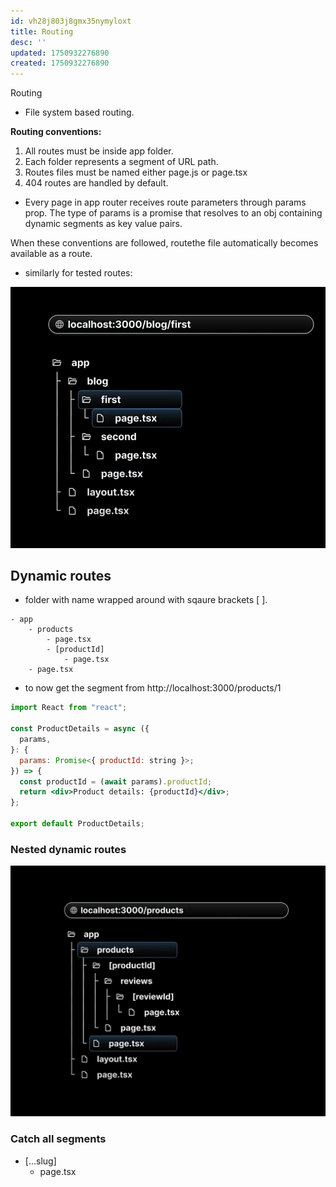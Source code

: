 ```yaml
---
id: vh28j803j8gmx35nymyloxt
title: Routing
desc: ''
updated: 1750932276890
created: 1750932276890
---
```

Routing

- File system based routing.

**Routing conventions:**

1. All routes must be inside app folder.
1. Each folder represents a segment of URL path.
1. Routes files must be named either page.js or page.tsx
1. 404 routes are handled by default.

- Every page in app router receives route parameters through params prop. The type of params is a promise that resolves to an obj containing dynamic segments as key value pairs.


When these conventions are followed, routethe file automatically becomes available as a route.

- similarly for tested routes: 

![](/assets/images/nested-routes.png)

## Dynamic routes

- folder with name wrapped around with sqaure brackets [ ].

```figma
- app
    - products
        - page.tsx
        - [productId]
            - page.tsx
    - page.tsx

```

- to now get the segment from http://localhost:3000/products/1
```jsx
import React from "react";

const ProductDetails = async ({
  params,
}: {
  params: Promise<{ productId: string }>;
}) => {
  const productId = (await params).productId;
  return <div>Product details: {productId}</div>;
};

export default ProductDetails;
```

### Nested dynamic routes

![](/assets/images/routes.png)

### Catch all segments

- [...slug]
    - page.tsx